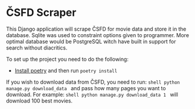 # ČSFD Scraper
This Django application will scrape ČSFD for movie data and store it in the database.
Sqlite was used to constraint options given to programmer. More optimal database would be PostgreSQL witch have built in support for search without diacritics.

To set up the project you need to do the following:
- [Install poetry](https://python-poetry.org/docs/) and then run ```poetry install```

If you wish to download data from ČSFD, you need to run:
```shell python manage.py download_data ``` and pass how many pages you want to download. For example:
```shell python manage.py download_data 1 ``` will download 100 best movies.